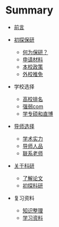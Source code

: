 # Summary

- [前言](前言/前言.md)
- [初探保研](初探保研/README.md)

  - [何为保研？](初探保研/何为保研？.md)
  - [申请材料](初探保研/申请材料.md)
  - [本校政策](初探保研/本校政策.md)
  - [外校推免](初探保研/外校推免.md)
- 学校选择
  - [高校排名](学校选择/高校排名.md)
  - [强弱com](学校选择/强弱com.md)
  - [学专硕和直博](学校选择/学专硕和直博.md)
- [导师选择](导师选择/README.md)
  - [学术实力](导师选择/学术实力.md)
  - [导师人品](导师选择/导师人品.md)
  - [联系老师](导师选择/联系老师.md)
- [关于科研](关于科研/README.md)
  - [了解论文](关于科研/了解论文.md)
  - [初探科研](关于科研/初探科研.md)
- 复习资料
  - [知识整理](复习资料/知识整理.md)
  - [学习资料](复习资料/学习资料.md)

